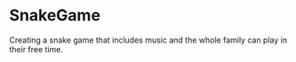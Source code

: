 # SnakeGame
Creating a snake game that includes music and the whole family can play in their free time. 
